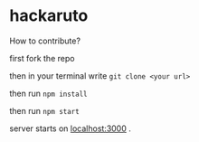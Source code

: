 # hackaruto

How to contribute?

first fork the repo 

then in your terminal write `git clone <your url>`

then run `npm install`

then run `npm start`

server starts on [localhost:3000](https://localhost:3000) . 

